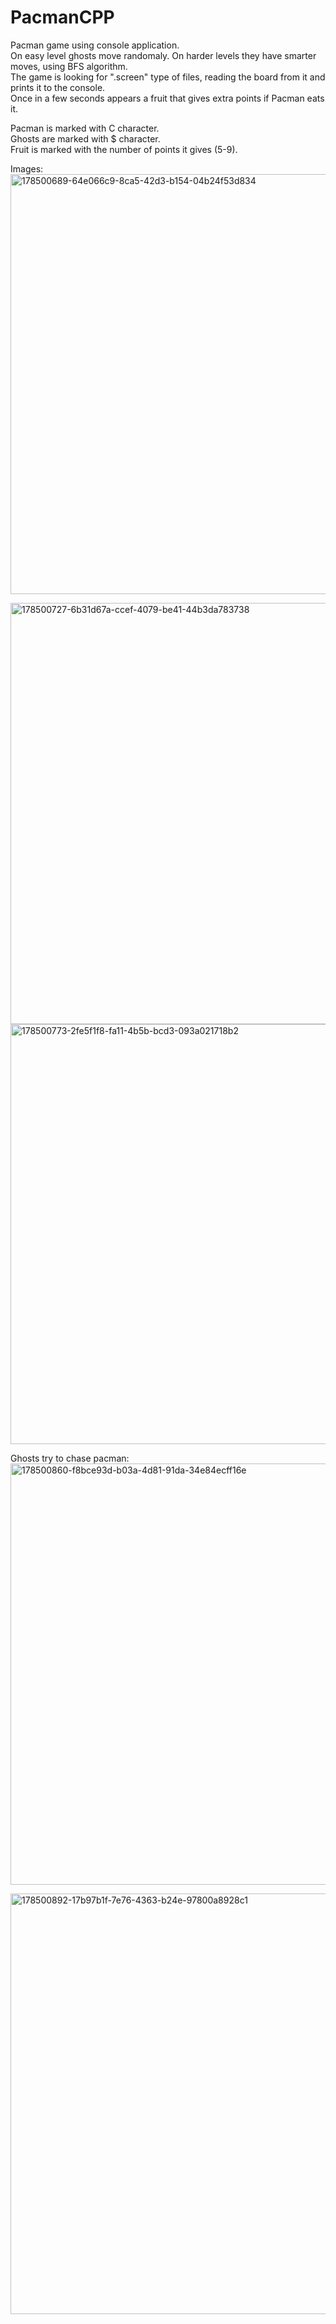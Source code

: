 # PacmanCPP
Pacman game using console application.  
On easy level ghosts move randomaly. On harder levels they have smarter moves, using BFS algorithm.  
The game is looking for ".screen" type of files, reading the board from it and prints it to the console.  
Once in a few seconds appears a fruit that gives extra points if Pacman eats it.  

Pacman is marked with C character.  
Ghosts are marked with $ character.  
Fruit is marked with the number of points it gives (5-9).  

Images:  
<img width="672" alt="178500689-64e066c9-8ca5-42d3-b154-04b24f53d834" src="https://user-images.githubusercontent.com/57681792/178501706-dbf3e7cc-9138-4f06-bfd4-51631518601d.png">


<img width="674" alt="178500727-6b31d67a-ccef-4079-be41-44b3da783738" src="https://user-images.githubusercontent.com/57681792/178501754-97e667e0-8991-4f90-ad31-987eb7bb890c.png">


<img width="672" alt="178500773-2fe5f1f8-fa11-4b5b-bcd3-093a021718b2" src="https://user-images.githubusercontent.com/57681792/178501769-e7820180-4b80-45f5-bc88-10d90eae10be.png">


Ghosts try to chase pacman:   
<img width="674" alt="178500860-f8bce93d-b03a-4d81-91da-34e84ecff16e" src="https://user-images.githubusercontent.com/57681792/178501804-2cd2208e-6f1f-4607-a2c8-c97a81cee2df.png">

<img width="673" alt="178500892-17b97b1f-7e76-4363-b24e-97800a8928c1" src="https://user-images.githubusercontent.com/57681792/178501824-18828915-1ab8-4104-a178-9c3c5815576c.png">
